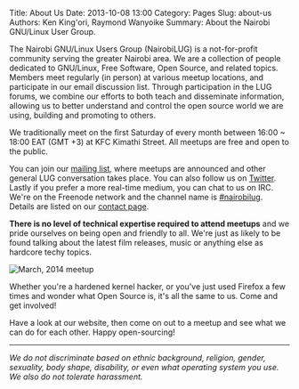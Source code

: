 Title: About Us
Date: 2013-10-08 13:00
Category: Pages
Slug: about-us
Authors: Ken King'ori, Raymond Wanyoike
Summary: About the Nairobi GNU/Linux User Group.

The Nairobi GNU/Linux Users Group (NairobiLUG) is a not-for-profit community serving the greater Nairobi area. We are a collection of people dedicated to GNU/Linux, Free Software, Open Source, and related topics. Members meet regularly (in person) at various meetup locations, and participate in our email discussion list. Through participation in the LUG forums, we combine our efforts to both teach and disseminate information, allowing us to better understand and control the open source world we are using, building and promoting to others.

We traditionally meet on the first Saturday of every month between 16:00 ~ 18:00 EAT (GMT +3) at KFC Kimathi Street. All meetups are free and open to the public.

You can join our [mailing list]({filename}/pages/mailing-list.md), where meetups are announced and other general LUG conversation takes place. You can also follow us on [Twitter](https://twitter.com/nairobilug). Lastly if you prefer a more real-time medium, you can chat to us on IRC. We're on the Freenode network and the channel name is [#nairobilug](irc://chat.freenode.net/#nairobilug). Details are listed on our [contact page]({filename}/pages/contact.md).

**There is no level of technical expertise required to attend meetups** and we pride ourselves on being open and friendly to all. We're just as likely to be found talking about the latest film releases, music or anything else as hardcore techy topics.

![March, 2014 meetup]({filename}/images/pages/about-us/meetup-march-2014.jpg "March, 2014 meetup")

Whether you're a hardened kernel hacker, or you've just used Firefox a few times and wonder what Open Source is, it's all the same to us. Come and get involved!

Have a look at our website, then come on out to a meetup and see what we can do for each other. Happy open-sourcing!

---

_We do not discriminate based on ethnic background, religion, gender, sexuality, body shape, disability, or even what operating system you use. We also do not tolerate harassment._
